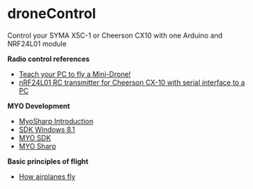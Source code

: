 # droneControl
Control your SYMA X5C-1 or Cheerson CX10 with one Arduino and NRF24L01 module

**Radio control references**   
- [Teach your PC to fly a Mini-Drone!](https://www.makehardware.com/2016/04/24/teach-your-pc-to-fly-a-mini-drone/)   
- [nRF24L01 RC transmitter for Cheerson CX-10 with serial interface to a PC](https://github.com/perrytsao/nrf24_cx10_pc)   

**MYO Development**   
- [MyoSharp Introduction](https://elbruno.com/2016/07/20/myo-myosharp-a-c-sdk-implementation-for-the-myo-armband/)   
- [SDK Windows 8.1](https://developer.microsoft.com/pt-br/windows/downloads/windows-8-1-sdk)   
- [MYO SDK](https://developer.thalmic.com/start/)   
- [MYO Sharp](https://github.com/tayfuzun/MyoSharp)   

**Basic principles of flight**
- [How airplanes fly](http://www.sunlakesaeroclub.org/updates_web_data/070831/BasicFlying.htm)